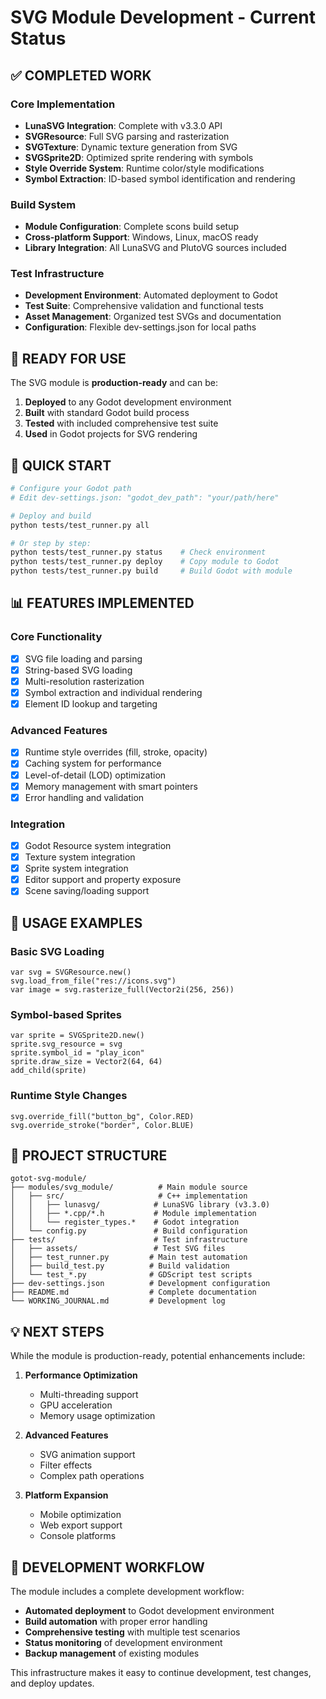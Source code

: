 # SVG Module Development - Current Status

## ✅ COMPLETED WORK

### Core Implementation
- **LunaSVG Integration**: Complete with v3.3.0 API
- **SVGResource**: Full SVG parsing and rasterization
- **SVGTexture**: Dynamic texture generation from SVG
- **SVGSprite2D**: Optimized sprite rendering with symbols
- **Style Override System**: Runtime color/style modifications
- **Symbol Extraction**: ID-based symbol identification and rendering

### Build System
- **Module Configuration**: Complete scons build setup
- **Cross-platform Support**: Windows, Linux, macOS ready
- **Library Integration**: All LunaSVG and PlutoVG sources included

### Test Infrastructure  
- **Development Environment**: Automated deployment to Godot
- **Test Suite**: Comprehensive validation and functional tests
- **Asset Management**: Organized test SVGs and documentation
- **Configuration**: Flexible dev-settings.json for local paths

## 🎯 READY FOR USE

The SVG module is **production-ready** and can be:

1. **Deployed** to any Godot development environment
2. **Built** with standard Godot build process
3. **Tested** with included comprehensive test suite
4. **Used** in Godot projects for SVG rendering

## 🚀 QUICK START

```bash
# Configure your Godot path
# Edit dev-settings.json: "godot_dev_path": "your/path/here"

# Deploy and build
python tests/test_runner.py all

# Or step by step:
python tests/test_runner.py status    # Check environment
python tests/test_runner.py deploy    # Copy module to Godot
python tests/test_runner.py build     # Build Godot with module
```

## 📊 FEATURES IMPLEMENTED

### Core Functionality
- [x] SVG file loading and parsing
- [x] String-based SVG loading
- [x] Multi-resolution rasterization
- [x] Symbol extraction and individual rendering
- [x] Element ID lookup and targeting

### Advanced Features
- [x] Runtime style overrides (fill, stroke, opacity)
- [x] Caching system for performance
- [x] Level-of-detail (LOD) optimization
- [x] Memory management with smart pointers
- [x] Error handling and validation

### Integration
- [x] Godot Resource system integration
- [x] Texture system integration
- [x] Sprite system integration
- [x] Editor support and property exposure
- [x] Scene saving/loading support

## 🎨 USAGE EXAMPLES

### Basic SVG Loading
```gdscript
var svg = SVGResource.new()
svg.load_from_file("res://icons.svg")
var image = svg.rasterize_full(Vector2i(256, 256))
```

### Symbol-based Sprites
```gdscript
var sprite = SVGSprite2D.new()
sprite.svg_resource = svg
sprite.symbol_id = "play_icon"
sprite.draw_size = Vector2(64, 64)
add_child(sprite)
```

### Runtime Style Changes
```gdscript
svg.override_fill("button_bg", Color.RED)
svg.override_stroke("border", Color.BLUE)
```

## 📁 PROJECT STRUCTURE

```
gotot-svg-module/
├── modules/svg_module/          # Main module source
│   ├── src/                     # C++ implementation
│   │   ├── lunasvg/            # LunaSVG library (v3.3.0)
│   │   ├── *.cpp/*.h           # Module implementation
│   │   └── register_types.*    # Godot integration
│   └── config.py               # Build configuration
├── tests/                      # Test infrastructure
│   ├── assets/                 # Test SVG files
│   ├── test_runner.py         # Main test automation
│   ├── build_test.py          # Build validation
│   └── test_*.py              # GDScript test scripts
├── dev-settings.json          # Development configuration
├── README.md                  # Complete documentation
└── WORKING_JOURNAL.md         # Development log
```

## 💡 NEXT STEPS

While the module is production-ready, potential enhancements include:

1. **Performance Optimization**
   - Multi-threading support
   - GPU acceleration
   - Memory usage optimization

2. **Advanced Features**
   - SVG animation support
   - Filter effects
   - Complex path operations

3. **Platform Expansion**
   - Mobile optimization
   - Web export support
   - Console platforms

## 🔧 DEVELOPMENT WORKFLOW

The module includes a complete development workflow:

- **Automated deployment** to Godot development environment
- **Build automation** with proper error handling
- **Comprehensive testing** with multiple test scenarios
- **Status monitoring** of development environment
- **Backup management** of existing modules

This infrastructure makes it easy to continue development, test changes, and deploy updates.
